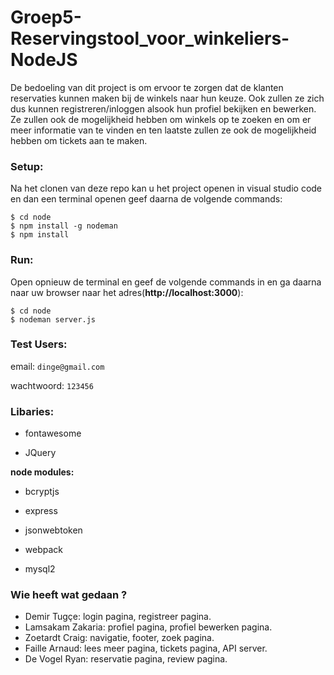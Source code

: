 # Groep5-Reservingstool_voor_winkeliers-NodeJS

De bedoeling van dit project is om ervoor te zorgen dat de klanten reservaties kunnen maken bij de winkels naar hun keuze. Ook zullen ze zich dus kunnen registreren/inloggen alsook hun profiel bekijken en bewerken. Ze zullen ook de mogelijkheid hebben om winkels op te zoeken en om er meer informatie van te vinden en ten laatste zullen ze ook de mogelijkheid hebben om tickets aan te maken.

### Setup:
Na het clonen van deze repo kan u het project openen in visual studio code en dan een terminal openen geef daarna de volgende commands:

    $ cd node
    $ npm install -g nodeman
    $ npm install 

### Run:
Open opnieuw de terminal en geef de volgende commands in en ga daarna naar uw browser naar het adres(**http://localhost:3000**):

    $ cd node
    $ nodeman server.js 

### Test Users:
email: `dinge@gmail.com`

wachtwoord: `123456`

### Libaries:
  * fontawesome
  
  * JQuery
  
**node modules:**

  * bcryptjs
  
  * express
  
  * jsonwebtoken
  
  * webpack
  
  * mysql2

### Wie heeft wat gedaan ?
* Demir Tugçe: login pagina, registreer pagina.
* Lamsakam Zakaria: profiel pagina, profiel bewerken pagina.
* Zoetardt Craig: navigatie, footer, zoek pagina.
* Faille Arnaud: lees meer pagina, tickets pagina, API server.
* De Vogel Ryan: reservatie pagina, review pagina.

